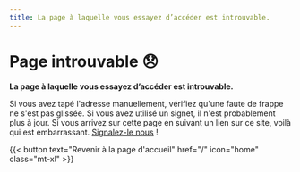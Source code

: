 ```yaml
---
title: La page à laquelle vous essayez d’accéder est introuvable.
---
```


# Page introuvable 😞

**La page à laquelle vous essayez d’accéder est introuvable.**

Si vous avez tapé l'adresse manuellement, vérifiez qu'une faute de frappe ne s'est pas glissée. Si vous avez utilisé un signet, il n'est probablement plus à jour. Si vous arrivez sur cette page en suivant un lien sur ce site, voilà qui est embarrassant. [Signalez-le nous](mailto:contact@clementbiron.com?Subject=Deadlink) !

{{< button text="Revenir à la page d'accueil" href="/" icon="home" class="mt-xl" >}}
